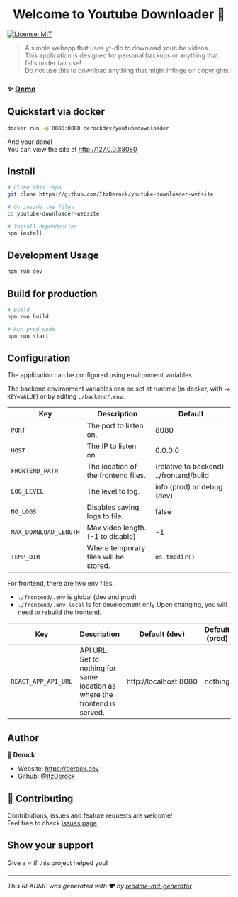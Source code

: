 <h1 align="center">Welcome to Youtube Downloader 👋</h1>
<p>
  <a href="#" target="_blank">
    <img alt="License: MIT" src="https://img.shields.io/badge/License-MIT-yellow.svg" />
  </a>
</p>

> A simple webapp that uses yt-dlp to download youtube videos.  
> This application is designed for personal backups or anything that falls under fair use!  
> Do not use this to download anything that might infinge on copyrights.

### ✨ [Demo](https://ytdl.derock.dev)

## Quickstart via docker

```sh
docker run -p 8080:8080 derockdev/youtubedownloader
```

And your done!  
You can view the site at http://127.0.0.1:8080

## Install

```sh
# Clone this repo
git clone https://github.com/ItzDerock/youtube-downloader-website

# Go inside the files
cd youtube-downloader-website

# Install dependencies
npm install
```

## Development Usage

```sh
npm run dev
```

## Build for production
```sh
# Build
npm run build

# Run prod code
npm run start
```

## Configuration

The application can be configured using environment variables.

The backend environment variables can be set at runtime (in docker, with `-e KEY=VALUE`) or by editing `./backend/.env`.

| Key                   | Description                           | Default                                 |
|-----------------------|---------------------------------------|-----------------------------------------|
| `PORT`                | The port to listen on.                | 8080                                    |
| `HOST`                | The IP to listen on.                  | 0.0.0.0                                 |
| `FRONTEND_PATH`       | The location of the frontend files.   | (relative to backend) ../frontend/build |
| `LOG_LEVEL`           | The level to log.                     | info (prod) or debug (dev)              |
| `NO_LOGS`             | Disables saving logs to file.         | false                                   |
| `MAX_DOWNLOAD_LENGTH` | Max video length. (-1 to disable)     | -1                                      |
| `TEMP_DIR`            | Where temporary files will be stored. | `os.tmpdir()`                           |

For frontend, there are two env files.
- `./frontend/.env` is global (dev and prod)
- `./frontend/.env.local` is for development only
Upon changing, you will need to rebuild the frontend.

| Key                 | Description                                                                  | Default (dev)         | Default (prod) |
|---------------------|------------------------------------------------------------------------------|-----------------------|----------------|
| `REACT_APP_API_URL` | API URL. Set to nothing for same location as where the frontend is served. | http://localhost:8080 | nothing        |

## Author

👤 **Derock**

* Website: https://derock.dev
* Github: [@ItzDerock](https://github.com/ItzDerock)

## 🤝 Contributing

Contributions, issues and feature requests are welcome!<br />Feel free to check [issues page](https://github.com/ItzDerock/youtube-downloader-website/issues). 

## Show your support

Give a ⭐️ if this project helped you!

***
_This README was generated with ❤️ by [readme-md-generator](https://github.com/kefranabg/readme-md-generator)_
